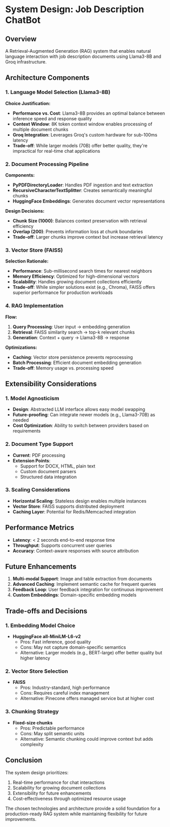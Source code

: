 # System Design: Job Description ChatBot

## Overview
A Retrieval-Augmented Generation (RAG) system that enables natural language interaction with job description documents using Llama3-8B and Groq infrastructure.

## Architecture Components

### 1. Language Model Selection (Llama3-8B)
**Choice Justification:**
- **Performance vs. Cost**: Llama3-8B provides an optimal balance between inference speed and response quality
- **Context Window**: 8K token context window enables processing of multiple document chunks
- **Groq Integration**: Leverages Groq's custom hardware for sub-100ms latency
- **Trade-off**: While larger models (70B) offer better quality, they're impractical for real-time chat applications

### 2. Document Processing Pipeline
**Components:**
- **PyPDFDirectoryLoader**: Handles PDF ingestion and text extraction
- **RecursiveCharacterTextSplitter**: Creates semantically meaningful chunks
- **HuggingFace Embeddings**: Generates document vector representations

**Design Decisions:**
- **Chunk Size (1000)**: Balances context preservation with retrieval efficiency
- **Overlap (200)**: Prevents information loss at chunk boundaries
- **Trade-off**: Larger chunks improve context but increase retrieval latency

### 3. Vector Store (FAISS)
**Selection Rationale:**
- **Performance**: Sub-millisecond search times for nearest neighbors
- **Memory Efficiency**: Optimized for high-dimensional vectors
- **Scalability**: Handles growing document collections efficiently
- **Trade-off**: While simpler solutions exist (e.g., Chroma), FAISS offers superior performance for production workloads

### 4. RAG Implementation
**Flow:**
1. **Query Processing**: User input → embedding generation
2. **Retrieval**: FAISS similarity search → top-k relevant chunks
3. **Generation**: Context + query → Llama3-8B → response

**Optimizations:**
- **Caching**: Vector store persistence prevents reprocessing
- **Batch Processing**: Efficient document embedding generation
- **Trade-off**: Memory usage vs. processing speed

## Extensibility Considerations

### 1. Model Agnosticism
- **Design**: Abstracted LLM interface allows easy model swapping
- **Future-proofing**: Can integrate newer models (e.g., Llama3-70B) as needed
- **Cost Optimization**: Ability to switch between providers based on requirements

### 2. Document Type Support
- **Current**: PDF processing
- **Extension Points**: 
  - Support for DOCX, HTML, plain text
  - Custom document parsers
  - Structured data integration

### 3. Scaling Considerations
- **Horizontal Scaling**: Stateless design enables multiple instances
- **Vector Store**: FAISS supports distributed deployment
- **Caching Layer**: Potential for Redis/Memcached integration

## Performance Metrics
- **Latency**: < 2 seconds end-to-end response time
- **Throughput**: Supports concurrent user queries
- **Accuracy**: Context-aware responses with source attribution

## Future Enhancements
1. **Multi-modal Support**: Image and table extraction from documents
2. **Advanced Caching**: Implement semantic cache for frequent queries
3. **Feedback Loop**: User feedback integration for continuous improvement
4. **Custom Embeddings**: Domain-specific embedding models

## Trade-offs and Decisions

### 1. Embedding Model Choice
- **HuggingFace all-MiniLM-L6-v2**
  - Pros: Fast inference, good quality
  - Cons: May not capture domain-specific semantics
  - Alternative: Larger models (e.g., BERT-large) offer better quality but higher latency

### 2. Vector Store Selection
- **FAISS**
  - Pros: Industry-standard, high performance
  - Cons: Requires careful index management
  - Alternative: Pinecone offers managed service but at higher cost

### 3. Chunking Strategy
- **Fixed-size chunks**
  - Pros: Predictable performance
  - Cons: May split semantic units
  - Alternative: Semantic chunking could improve context but adds complexity

## Conclusion
The system design prioritizes:
1. Real-time performance for chat interactions
2. Scalability for growing document collections
3. Extensibility for future enhancements
4. Cost-effectiveness through optimized resource usage

The chosen technologies and architecture provide a solid foundation for a production-ready RAG system while maintaining flexibility for future improvements. 